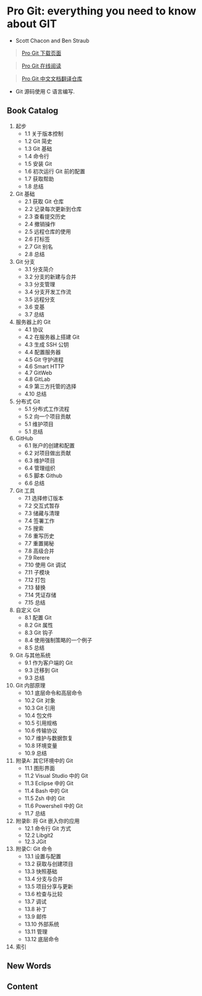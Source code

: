 # Pro Git: everything you need to know about GIT 
- Scott Chacon and Ben Straub



> [Pro Git 下载页面](https://git-scm.com/book/zh/v2)
  
> [Pro Git 在线阅读](https://www.progit.cn/)

> [Pro Git 中文文档翻译仓库](https://github.com/bingohuang/progit2-gitbook/blob/master/01-introduction/sections/about-version-control.adoc)

- Git 源码使用 C 语言编写.


## Book Catalog
1. 起步
    + 1.1 关于版本控制
    + 1.2 Git 简史
    + 1.3 Git 基础
    + 1.4 命令行
    + 1.5 安装 Git
    + 1.6 初次运行 Git 前的配置
    + 1.7 获取帮助
    + 1.8 总结
2. Git 基础
    + 2.1 获取 Git 仓库
    + 2.2 记录每次更新到仓库
    + 2.3 查看提交历史
    + 2.4 撤销操作
    + 2.5 远程仓库的使用
    + 2.6 打标签
    + 2.7 Git 别名
    + 2.8 总结
3. Git 分支
    + 3.1 分支简介
    + 3.2 分支的新建与合并
    + 3.3 分支管理
    + 3.4 分支开发工作流
    + 3.5 远程分支
    + 3.6 变基
    + 3.7 总结
4. 服务器上的 Git
    + 4.1 协议
    + 4.2 在服务器上搭建 Git
    + 4.3 生成 SSH 公钥
    + 4.4 配置服务器
    + 4.5 Git 守护进程
    + 4.6 Smart HTTP
    + 4.7 GitWeb
    + 4.8 GitLab
    + 4.9 第三方托管的选择
    + 4.10 总结
5. 分布式 Git
    + 5.1 分布式工作流程
    + 5.2 向一个项目贡献
    + 5.1 维护项目
    + 5.1 总结
6. GitHub
    + 6.1 账户的创建和配置
    + 6.2 对项目做出贡献
    + 6.3 维护项目
    + 6.4 管理组织
    + 6.5 脚本 Github
    + 6.6 总结
7. Git 工具
    + 7.1 选择修订版本
    + 7.2 交互式暂存
    + 7.3 储藏与清理
    + 7.4 签署工作
    + 7.5 搜索
    + 7.6 重写历史
    + 7.7 重置揭秘
    + 7.8 高级合并
    + 7.9 Rerere
    + 7.10 使用 Git 调试
    + 7.11 子模块
    + 7.12 打包
    + 7.13 替换
    + 7.14 凭证存储
    + 7.15 总结
8. 自定义 Git
    + 8.1 配置 Git
    + 8.2 Git 属性
    + 8.3 Git 钩子
    + 8.4 使用强制策略的一个例子
    + 8.5 总结
9. Git 与其他系统
    + 9.1 作为客户端的 Git 
    + 9.3 迁移到 Git
    + 9.3 总结
10. Git 内部原理
    + 10.1 底层命令和高层命令
    + 10.2 Git 对象
    + 10.3 Git 引用
    + 10.4 包文件
    + 10.5 引用规格
    + 10.6 传输协议
    + 10.7 维护与数据恢复
    + 10.8 环境变量
    + 10.9 总结
11. 附录A: 其它环境中的 Git
    + 11.1 图形界面
    + 11.2 Visual Studio 中的 Git
    + 11.3 Eclipse 中的 Git
    + 11.4 Bash 中的 Git
    + 11.5 Zsh 中的 Git
    + 11.6 Powershell 中的 Git
    + 11.7 总结
12. 附录B: 将 Git 嵌入你的应用
    + 12.1 命令行 Git 方式
    + 12.2 Libgit2
    + 12.3 JGit
13. 附录C: Git 命令
    + 13.1 设置与配置
    + 13.2 获取与创建项目
    + 13.3 快照基础
    + 13.4 分支与合并
    + 13.5 项目分享与更新
    + 13.6 检查与比较
    + 13.7 调试
    + 13.8 补丁
    + 13.9 邮件
    + 13.10 外部系统
    + 13.11 管理
    + 13.12 底层命令
14. 索引




## New Words



## Content

